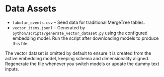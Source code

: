 # Data Assets

- `tabular_events.csv` – Seed data for traditional MergeTree tables.
- `vector_items.jsonl` – Generated by `python/scripts/generate_vector_dataset.py` using the configured embedding model. Run the script after downloading models to produce this file.

The vector dataset is omitted by default to ensure it is created from the active embedding model, keeping schema and dimensionality aligned. Regenerate the file whenever you switch models or update the dummy text inputs.
